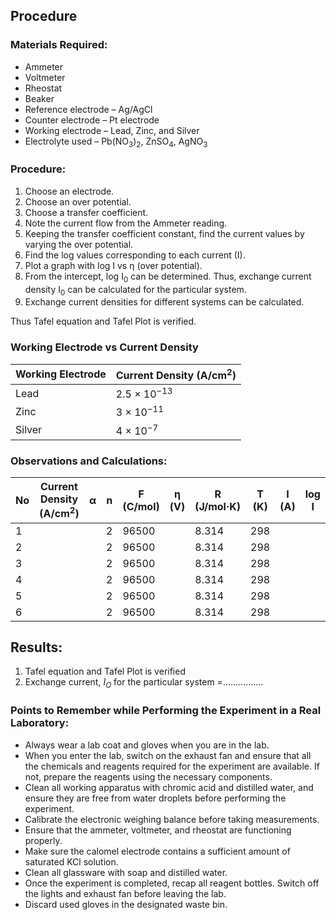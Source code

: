 ## Procedure


<h3>Materials Required:</h3>
<ul>
  <li>Ammeter</li>
  <li>Voltmeter</li>
  <li>Rheostat</li>
  <li>Beaker</li>
  <li>Reference electrode – Ag/AgCl</li>
  <li>Counter electrode – Pt electrode</li>
  <li>Working electrode – Lead, Zinc, and Silver</li>
  <li>Electrolyte used – Pb(NO<sub>3</sub>)<sub>2</sub>, ZnSO<sub>4</sub>, AgNO<sub>3</sub></li>
</ul>

<h3>Procedure:</h3>
<ol>
  <li>Choose an electrode.</li>
  <li>Choose an over potential.</li>
  <li>Choose a transfer coefficient.</li>
  <li>Note the current flow from the Ammeter reading.</li>
  <li>Keeping the transfer coefficient constant, find the current values by varying the over potential.</li>
  <li>Find the log values corresponding to each current (I).</li>
  <li>Plot a graph with log I vs η (over potential).</li>
  <li>From the intercept, log I<sub>0</sub> can be determined. Thus, exchange current density I<sub>0</sub> can be calculated for the particular system.</li>
  <li>Exchange current densities for different systems can be calculated.</li>
</ol>


Thus Tafel equation and Tafel Plot is verified.

<h3>Working Electrode vs Current Density</h3>
<table cellpadding="6" cellspacing="0">
  <thead>
    <tr>
      <th>Working Electrode</th>
      <th>Current Density (A/cm<sup>2</sup>)</th>
    </tr>
  </thead>
  <tbody>
    <tr>
      <td>Lead</td>
      <td>2.5 × 10<sup>−13</sup></td>
    </tr>
    <tr>
      <td>Zinc</td>
      <td>3 × 10<sup>−11</sup></td>
    </tr>
    <tr>
      <td>Silver</td>
      <td>4 × 10<sup>−7</sup></td>
    </tr>
  </tbody>
</table>


<h3>Observations and Calculations:</h3>

<table cellpadding="6" cellspacing="0">
  <thead>
    <tr>
      <th>No</th>
      <th>Current Density (A/cm<sup>2</sup>)</th>
      <th>&alpha;</th>
      <th>n</th>
      <th>F (C/mol)</th>
      <th>&eta; (V)</th>
      <th>R (J/mol·K)</th>
      <th>T (K)</th>
      <th>I (A)</th>
      <th>log I</th>
    </tr>
  </thead>
  <tbody>
    <tr>
      <td>1</td>
      <td></td>
      <td></td>
      <td>2</td>
      <td>96500</td>
      <td></td>
      <td>8.314</td>
      <td>298</td>
      <td></td>
      <td></td>
    </tr>
    <tr>
      <td>2</td>
      <td></td>
      <td></td>
      <td>2</td>
      <td>96500</td>
      <td></td>
      <td>8.314</td>
      <td>298</td>
      <td></td>
      <td></td>
    </tr>
    <tr>
      <td>3</td>
      <td></td>
      <td></td>
      <td>2</td>
      <td>96500</td>
      <td></td>
      <td>8.314</td>
      <td>298</td>
      <td></td>
      <td></td>
    </tr>
    <tr>
      <td>4</td>
      <td></td>
      <td></td>
      <td>2</td>
      <td>96500</td>
      <td></td>
      <td>8.314</td>
      <td>298</td>
      <td></td>
      <td></td>
    </tr>
    <tr>
      <td>5</td>
      <td></td>
      <td></td>
      <td>2</td>
      <td>96500</td>
      <td></td>
      <td>8.314</td>
      <td>298</td>
      <td></td>
      <td></td>
    </tr>
    <tr>
      <td>6</td>
      <td></td>
      <td></td>
      <td>2</td>
      <td>96500</td>
      <td></td>
      <td>8.314</td>
      <td>298</td>
      <td></td>
      <td></td>
    </tr>
  </tbody>
</table>

## Results:
 

1. Tafel equation and Tafel Plot is verified
2. Exchange current, $I_O$ for the particular system =................


<h3>Points to Remember while Performing the Experiment in a Real Laboratory:</h3>

<ul>
  <li>Always wear a lab coat and gloves when you are in the lab.</li>
  <li>When you enter the lab, switch on the exhaust fan and ensure that all the chemicals and reagents required for the experiment are available. If not, prepare the reagents using the necessary components.</li>
  <li>Clean all working apparatus with chromic acid and distilled water, and ensure they are free from water droplets before performing the experiment.</li>
  <li>Calibrate the electronic weighing balance before taking measurements.</li>
  <li>Ensure that the ammeter, voltmeter, and rheostat are functioning properly.</li>
  <li>Make sure the calomel electrode contains a sufficient amount of saturated KCl solution.</li>
  <li>Clean all glassware with soap and distilled water.</li>
  <li>Once the experiment is completed, recap all reagent bottles. Switch off the lights and exhaust fan before leaving the lab.</li>
  <li>Discard used gloves in the designated waste bin.</li>
</ul>

